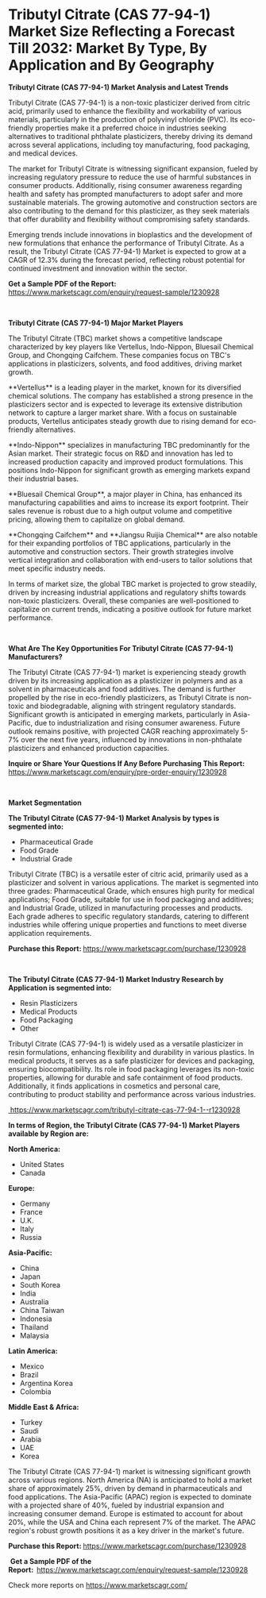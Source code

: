 <p><h1>Tributyl Citrate (CAS 77-94-1) Market Size Reflecting a Forecast Till 2032: Market By Type, By Application and By Geography</h1></p><p><strong>Tributyl Citrate (CAS 77-94-1) Market Analysis and Latest Trends</strong></p>
<p><p>Tributyl Citrate (CAS 77-94-1) is a non-toxic plasticizer derived from citric acid, primarily used to enhance the flexibility and workability of various materials, particularly in the production of polyvinyl chloride (PVC). Its eco-friendly properties make it a preferred choice in industries seeking alternatives to traditional phthalate plasticizers, thereby driving its demand across several applications, including toy manufacturing, food packaging, and medical devices.</p><p>The market for Tributyl Citrate is witnessing significant expansion, fueled by increasing regulatory pressure to reduce the use of harmful substances in consumer products. Additionally, rising consumer awareness regarding health and safety has prompted manufacturers to adopt safer and more sustainable materials. The growing automotive and construction sectors are also contributing to the demand for this plasticizer, as they seek materials that offer durability and flexibility without compromising safety standards.</p><p>Emerging trends include innovations in bioplastics and the development of new formulations that enhance the performance of Tributyl Citrate. As a result, the Tributyl Citrate (CAS 77-94-1) Market is expected to grow at a CAGR of 12.3% during the forecast period, reflecting robust potential for continued investment and innovation within the sector.</p></p>
<p><strong>Get a Sample PDF of the Report:&nbsp;</strong> <a href="https://www.marketscagr.com/enquiry/request-sample/1230928?utm_campaign=2653&utm_medium=2&utm_source=Github&utm_content=ia&utm_term=03042025&utm_id=tributyl-citrate-cas-77-94-1">https://www.marketscagr.com/enquiry/request-sample/1230928</a></p>
<p>&nbsp;</p>
<p><strong>Tributyl Citrate (CAS 77-94-1) Major Market Players</strong></p>
<p><p>The Tributyl Citrate (TBC) market shows a competitive landscape characterized by key players like Vertellus, Indo-Nippon, Bluesail Chemical Group, and Chongqing Caifchem. These companies focus on TBC's applications in plasticizers, solvents, and food additives, driving market growth.</p><p>**Vertellus** is a leading player in the market, known for its diversified chemical solutions. The company has established a strong presence in the plasticizers sector and is expected to leverage its extensive distribution network to capture a larger market share. With a focus on sustainable products, Vertellus anticipates steady growth due to rising demand for eco-friendly alternatives.</p><p>**Indo-Nippon** specializes in manufacturing TBC predominantly for the Asian market. Their strategic focus on R&D and innovation has led to increased production capacity and improved product formulations. This positions Indo-Nippon for significant growth as emerging markets expand their industrial bases.</p><p>**Bluesail Chemical Group**, a major player in China, has enhanced its manufacturing capabilities and aims to increase its export footprint. Their sales revenue is robust due to a high output volume and competitive pricing, allowing them to capitalize on global demand.</p><p>**Chongqing Caifchem** and **Jiangsu Ruijia Chemical** are also notable for their expanding portfolios of TBC applications, particularly in the automotive and construction sectors. Their growth strategies involve vertical integration and collaboration with end-users to tailor solutions that meet specific industry needs.</p><p>In terms of market size, the global TBC market is projected to grow steadily, driven by increasing industrial applications and regulatory shifts towards non-toxic plasticizers. Overall, these companies are well-positioned to capitalize on current trends, indicating a positive outlook for future market performance.</p></p>
<p>&nbsp;</p>
<p><strong>What Are The Key Opportunities For Tributyl Citrate (CAS 77-94-1) Manufacturers?</strong></p>
<p><p>The Tributyl Citrate (CAS 77-94-1) market is experiencing steady growth driven by its increasing application as a plasticizer in polymers and as a solvent in pharmaceuticals and food additives. The demand is further propelled by the rise in eco-friendly plasticizers, as Tributyl Citrate is non-toxic and biodegradable, aligning with stringent regulatory standards. Significant growth is anticipated in emerging markets, particularly in Asia-Pacific, due to industrialization and rising consumer awareness. Future outlook remains positive, with projected CAGR reaching approximately 5-7% over the next five years, influenced by innovations in non-phthalate plasticizers and enhanced production capacities.</p></p>
<p><strong>Inquire or Share Your Questions If Any Before Purchasing This Report:</strong> <a href="https://www.marketscagr.com/enquiry/pre-order-enquiry/1230928?utm_campaign=2653&utm_medium=2&utm_source=Github&utm_content=ia&utm_term=03042025&utm_id=tributyl-citrate-cas-77-94-1">https://www.marketscagr.com/enquiry/pre-order-enquiry/1230928</a></p>
<p>&nbsp;</p>
<p><strong>Market Segmentation</strong></p>
<p><strong>The Tributyl Citrate (CAS 77-94-1) Market Analysis by types is segmented into:</strong></p>
<p><ul><li>Pharmaceutical Grade</li><li>Food Grade</li><li>Industrial Grade</li></ul></p>
<p><p>Tributyl Citrate (TBC) is a versatile ester of citric acid, primarily used as a plasticizer and solvent in various applications. The market is segmented into three grades: Pharmaceutical Grade, which ensures high purity for medical applications; Food Grade, suitable for use in food packaging and additives; and Industrial Grade, utilized in manufacturing processes and products. Each grade adheres to specific regulatory standards, catering to different industries while offering unique properties and functions to meet diverse application requirements.</p></p>
<p><strong>Purchase this Report:&nbsp;</strong><a href="https://www.marketscagr.com/purchase/1230928?utm_campaign=2653&utm_medium=2&utm_source=Github&utm_content=ia&utm_term=03042025&utm_id=tributyl-citrate-cas-77-94-1">https://www.marketscagr.com/purchase/1230928</a></p>
<p>&nbsp;</p>
<p><strong>The Tributyl Citrate (CAS 77-94-1) Market Industry Research by Application is segmented into:</strong></p>
<p><ul><li>Resin Plasticizers</li><li>Medical Products</li><li>Food Packaging</li><li>Other</li></ul></p>
<p><p>Tributyl Citrate (CAS 77-94-1) is widely used as a versatile plasticizer in resin formulations, enhancing flexibility and durability in various plastics. In medical products, it serves as a safe plasticizer for devices and packaging, ensuring biocompatibility. Its role in food packaging leverages its non-toxic properties, allowing for durable and safe containment of food products. Additionally, it finds applications in cosmetics and personal care, contributing to product stability and performance across various industries.</p></p>
<p><a href="https://www.marketscagr.com/tributyl-citrate-cas-77-94-1--r1230928?utm_campaign=2653&utm_medium=2&utm_source=Github&utm_content=ia&utm_term=03042025&utm_id=tributyl-citrate-cas-77-94-1">&nbsp;https://www.marketscagr.com/tributyl-citrate-cas-77-94-1--r1230928</a></p>
<p><strong>In terms of Region, the Tributyl Citrate (CAS 77-94-1) Market Players available by Region are:</strong></p>
<p>
    <p> <strong> North America: </strong>
        <ul>
            <li>United States</li>
            <li>Canada</li>
        </ul>
        </p> 
    <p> <strong> Europe: </strong>
        <ul>
            <li>Germany</li>
            <li>France</li>
            <li>U.K.</li>
            <li>Italy</li>
            <li>Russia</li>
        </ul>
        </p> 
    <p> <strong> Asia-Pacific: </strong>
        <ul>
            <li>China</li>
            <li>Japan</li>
            <li>South Korea</li>
            <li>India</li>
            <li>Australia</li>
            <li>China Taiwan</li>
            <li>Indonesia</li>
            <li>Thailand</li>
            <li>Malaysia</li>
        </ul>
        </p> 
    <p> <strong> Latin America: </strong>
        <ul>
            <li>Mexico</li>
            <li>Brazil</li>
            <li>Argentina Korea</li>
            <li>Colombia</li>
        </ul>
        </p> 
    <p> <strong> Middle East & Africa: </strong>
        <ul>
            <li>Turkey</li>
            <li>Saudi</li>
            <li>Arabia</li>
            <li>UAE</li>
            <li>Korea</li>
        </ul>
    </p>
    </p>
<p><p>The Tributyl Citrate (CAS 77-94-1) market is witnessing significant growth across various regions. North America (NA) is anticipated to hold a market share of approximately 25%, driven by demand in pharmaceuticals and food applications. The Asia-Pacific (APAC) region is expected to dominate with a projected share of 40%, fueled by industrial expansion and increasing consumer demand. Europe is estimated to account for about 20%, while the USA and China each represent 7% of the market. The APAC region's robust growth positions it as a key driver in the market's future.</p></p>
<p><strong>Purchase this Report: </strong><a href="https://www.marketscagr.com/purchase/1230928?utm_campaign=2653&utm_medium=2&utm_source=Github&utm_content=ia&utm_term=03042025&utm_id=tributyl-citrate-cas-77-94-1">https://www.marketscagr.com/purchase/1230928</a></p>
<p>&nbsp;<strong>Get a Sample PDF of the Report:&nbsp;&nbsp;</strong><a href="https://www.marketscagr.com/enquiry/request-sample/1230928?utm_campaign=2653&utm_medium=2&utm_source=Github&utm_content=ia&utm_term=03042025&utm_id=tributyl-citrate-cas-77-94-1">https://www.marketscagr.com/enquiry/request-sample/1230928</a></p>
<p><strong></strong></p>
<p>Check more reports on <a href="https://www.marketscagr.com/?utm_campaign=2653&utm_medium=2&utm_source=Github&utm_content=ia&utm_term=03042025&utm_id=tributyl-citrate-cas-77-94-1">https://www.marketscagr.com/</a></p>